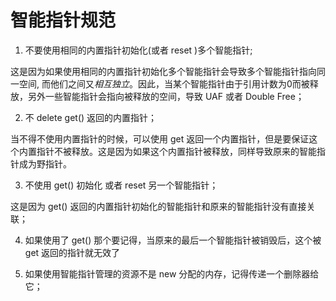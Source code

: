 # 智能指针规范

1. 不要使用相同的内置指针初始化(或者 reset )多个智能指针;

这是因为如果使用相同的内置指针初始化多个智能指针会导致多个智能指针指向同一空间, 而他们之间又*相互独立*。因此，当某个智能指针由于引用计数为0而被释放，另外一些智能指针会指向被释放的空间，导致 UAF 或者 Double Free；

2. 不 delete get() 返回的内置指针；

当不得不使用内置指针的时候，可以使用 get 返回一个内置指针，但是要保证这个内置指针不被释放。这是因为如果这个内置指针被释放，同样导致原来的智能指针成为野指针。

3. 不使用 get() 初始化 或者 reset 另一个智能指针；

这是因为 get() 返回的内置指针初始化的智能指针和原来的智能指针没有直接关联；

4. 如果使用了 get() 那个要记得，当原来的最后一个智能指针被销毁后，这个被 get 返回的指针就无效了

5. 如果使用智能指针管理的资源不是 new 分配的内存，记得传递一个删除器给它；
